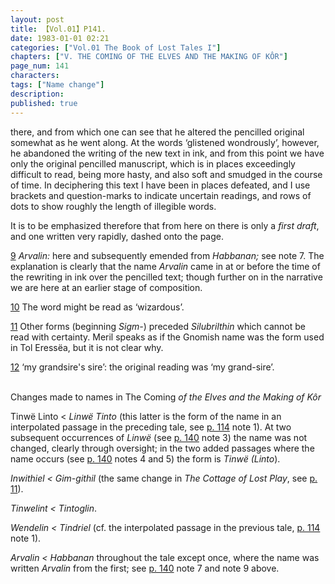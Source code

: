 ```yaml
---
layout: post
title: 【Vol.01】P141.
date: 1983-01-01 02:21
categories: ["Vol.01 The Book of Lost Tales I"]
chapters: ["V. THE COMING OF THE ELVES AND THE MAKING OF KÔR"]
page_num: 141
characters: 
tags: ["Name change"]
description: 
published: true
---
```


<p style="text-indent: 0;">
there, and from which one can see that he altered the pencilled original somewhat as he went along. At the words ‘glistened wondrously’, however, he abandoned the writing of the new text in ink, and from this point we have only the original pencilled manuscript, which is in places exceedingly difficult to read, being more hasty, and also soft and smudged in the course of time. In deciphering this text I have been in places defeated, and I use brackets and question-marks to indicate uncertain readings, and rows of dots to show roughly the length of illegible words.
</p>

It is to be emphasized therefore that from here on there is only a <I>first draft</I>, and one written very rapidly, dashed onto the page.

[9]({{site.baseurl}}/vol01-p133) <I>Arvalin:</I> here and subsequently emended from <I>Habbanan;</I> see note 7. The explanation is clearly that the name <I>Arvalin</I> came in at or before the time of the rewriting in ink over the pencilled text; though further on in the narrative we are here at an earlier stage of composition.

[10]({{site.baseurl}}/vol01-p138) The word might be read as ‘wizardous’.

[11]({{site.baseurl}}/vol01-p138) Other forms (beginning <I>Sigm-</I>) preceded <I>Silubrilthin</I> which cannot be read with certainty. Meril speaks as if the Gnomish name was the form used in Tol Eressëa, but it is not clear why.

[12]({{site.baseurl}}/vol01-p139) ‘my grandsire's sire’: the original reading was ‘my grand-sire’.

<BR>
Changes made to names in The Coming <I>of the Elves and the Making of Kôr</I>

Tinwë Linto < <I>Linwë Tinto</I> (this latter is the form of the name in an interpolated passage in the preceding tale, see [p. 114]({{site.baseurl}}/vol01-p114) note 1). At two subsequent occurrences of <I>Linwë</I> (see [p. 140]({{site.baseurl}}/vol01-p140) note 3) the name was not changed, clearly through oversight; in the two added passages where the name occurs (see [p. 140]({{site.baseurl}}/vol01-p140) notes 4 and 5) the form is <I>Tinwë (Linto</I>).

<I>Inwithiel    < Gim-githil</I> (the same change in <I>The Cottage of Lost Play</I>, see [p. 11]({{site.baseurl}}/vol01-p11)).

<I>Tinwelint    < Tintoglin</I>.

<I>Wendelin    < Tindriel</I> (cf. the interpolated passage in the previous tale, [p. 114]({{site.baseurl}}/vol01-p114) note 1).

<I>Arvalin    < Habbanan</I> throughout the tale except once, where the name was written <I>Arvalin</I> from the first; see [p. 140]({{site.baseurl}}/vol01-p140) note 7 and note 9 above.


